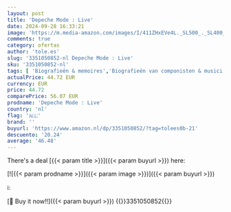 ```yaml
---
layout: post
title: 'Depeche Mode : Live'
date: 2024-09-28 16:33:21
image: 'https://m.media-amazon.com/images/I/411ZHxEVe4L._SL500_._SL400_.jpg'
comments: true
category: ofertas
author: 'tole.es'
slug: '3351050852-nl Depeche Mode : Live'
sku: '3351050852-nl'
tags: [ 'Biografieën & memoires','Biografieën van componisten & musici','Boeken','Kunst- & literatuurbiografieën','🇳🇱', ]
actualPrice: 44.72 EUR
currency: EUR
price: 44.72
comparePrice: 56.07 EUR
prodname: 'Depeche Mode : Live'
country: 'nl'
flag: '🇳🇱'
brand: ''
buyurl: 'https://www.amazon.nl/dp/3351050852/?tag=tolees0b-21'
descuento: '20.24'
average: '46.48'
---
```


There's a deal [{{< param title >}}]({{< param buyurl >}})  here:

[![{{< param prodname >}}]({{< param image >}})]({{< param buyurl >}})

ℹ️:


[🛒 Buy it now!!]({{< param buyurl >}})
{{<world>}}3351050852{{</world>}}
